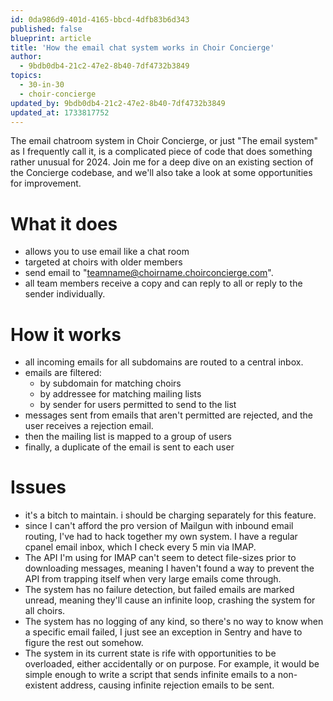 ```yaml
---
id: 0da986d9-401d-4165-bbcd-4dfb83b6d343
published: false
blueprint: article
title: 'How the email chat system works in Choir Concierge'
author:
  - 9bdb0db4-21c2-47e2-8b40-7df4732b3849
topics:
  - 30-in-30
  - choir-concierge
updated_by: 9bdb0db4-21c2-47e2-8b40-7df4732b3849
updated_at: 1733817752
---
```

The email chatroom system in Choir Concierge, or just "The email system" as I frequently call it, is a complicated piece of code that does something rather unusual for 2024. Join me for a deep dive on an existing section of the Concierge codebase, and we'll also take a look at some opportunities for improvement.

# What it does
- allows you to use email like a chat room
- targeted at choirs with older members
- send email to "teamname@choirname.choirconcierge.com".
- all team members receive a copy and can reply to all or reply to the sender individually. 

# How it works
- all incoming emails for all subdomains are routed to a central inbox.
- emails are filtered:
	- by subdomain for matching choirs
	- by addressee for matching mailing lists
	- by sender for users permitted to send to the list
- messages sent from emails that aren't permitted are rejected, and the user receives a rejection email.
- then the mailing list is mapped to a group of users
- finally, a duplicate of the email is sent to each user

# Issues
- it's a bitch to maintain. i should be charging separately for this feature. 
- since I can't afford the pro version of Mailgun with inbound email routing, I've had to hack together my own system. I have a regular cpanel email inbox, which I check every 5 min via IMAP.
- The API I'm using for IMAP can't seem to detect file-sizes prior to downloading messages, meaning I haven't found a way to prevent the API from trapping itself when very large emails come through.
- The system has no failure detection, but failed emails are marked unread, meaning they'll cause an infinite loop, crashing the system for all choirs.
- The system has no logging of any kind, so there's no way to know when a specific email failed, I just see an exception in Sentry and have to figure the rest out somehow. 
- The system in its current state is rife with opportunities to be overloaded, either accidentally or on purpose. For example, it would be simple enough to write a script that sends infinite emails to a non-existent address, causing infinite rejection emails to be sent.